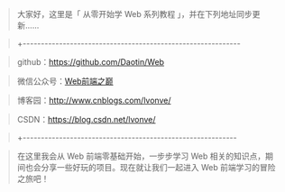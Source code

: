 >大家好，这里是「 从零开始学 Web 系列教程 」，并在下列地址同步更新......

> +------------------------------------------------------------

> github：https://github.com/Daotin/Web

> 微信公众号：[Web前端之巅](https://github.com/Daotin/pic/raw/master/wx.jpg)

> 博客园：http://www.cnblogs.com/lvonve/

> CSDN：https://blog.csdn.net/lvonve/

>  +-----------------------------------------------------------

> 在这里我会从 Web 前端零基础开始，一步步学习 Web 相关的知识点，期间也会分享一些好玩的项目。现在就让我们一起进入 Web 前端学习的冒险之旅吧！